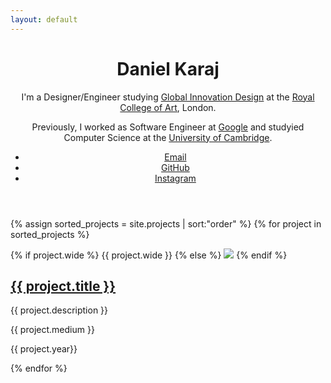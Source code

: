 ```yaml
---
layout: default
---
```


<header>
  <h1>Daniel Karaj</h1>
  <p>I'm a Designer/Engineer studying <a href="//www.rca.ac.uk/schools/school-of-design/global-innovation-design/" target="_blank">Global Innovation Design</a> at the <a href="//www.rca.ac.uk" target="_blank">Royal College of Art</a>, London.</p>
  <p>Previously, I worked as Software Engineer at <a href="//www.google.com" target="_blank">Google</a> and studyied Computer Science at the <a href="//www.cl.cam.ac.uk/" target="_blank">University of Cambridge</a>.</p>
  <ul>
    <li><a href="mailto:hey@krj.io">Email</a></li>
    <li><a href="//github.com/dnkrj" target="_blank">GitHub</a></li>
    <li><a href="//instagr.am/dnkrj" target="_blank">Instagram</a></li>
  </ul>
</header>

{% assign sorted_projects = site.projects | sort:"order" %}
{% for project in sorted_projects %}
  <section>
    {% if project.wide %}
      {{ project.wide }}
    {% else %}
      <img src="images/{{ project.title | slugify }}/wide.jpg">
    {% endif %}
    <h2><a href="{{ project.url }}">{{ project.title }}</a></h2>
    <p>{{ project.description }}</p>
    <p>{{ project.medium }}</p>
    <p>{{ project.year}} </p>
  </section>
{% endfor %}
